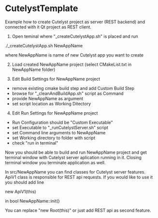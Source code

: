 # CutelystTemplate
Example how to create Cutelyst project as server (REST backend) and connected with it Qt project as REST client.

1. Open teminal where "_createCutelystApp.sh" is placed and run 

./_createCutelystApp.sh NewAppName

where NewAppName is name of new Cutelyst app you want to create

2. Load created NewAppName project (select CMakeList.txt in NewAppName folder)

3. Edit Build Settings for NewAppName project
- remove existing cmake build step and add Custom Build Step
- browse for "_cleanAndBuildApp.sh" script as Command
- provide NewAppName as argument
- set script location as Working Ditectory

4. Edit Run Settings for NewAppName project
- Run Configuration should be "Custom Executable"
- set Executable to "_runCutelystServer.sh" script
- set Command line arguments to NewAppName
- set Working directory to folder with script
- check "run in terminal"

Now you should be able to build and run NewAppName project and get terminal window with Cutelyst server aplication running in it.
Closing terminal window you terminate application as well.

In src/NewAppName you can find classes for Cutelyst server features.
ApiV1 class is responsible for REST api requests.
If you would like to use it you should add line

new ApiV1(this)

in bool NewAppName::init()

You can replace "new Root(this)" or just add REST api as second feature.
